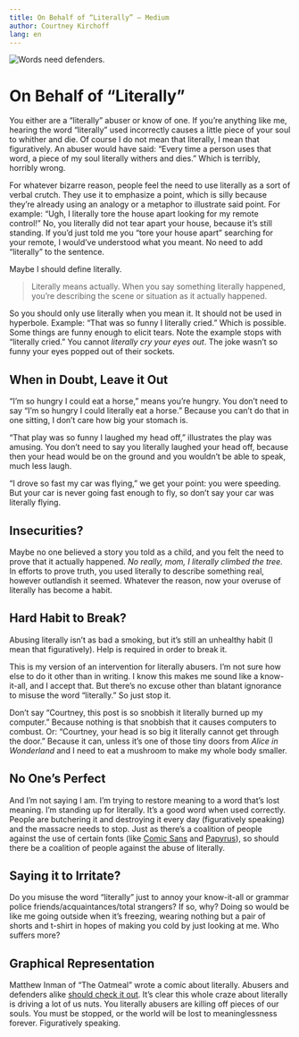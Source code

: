 ```yaml
---
title: On Behalf of “Literally” — Medium
author: Courtney Kirchoff
lang: en
---
```


![Words need defenders.]

On Behalf of “Literally”
========================

You either are a “literally” abuser or know of one. If you’re anything like me, hearing the word “literally” used incorrectly causes a little piece of your soul to whither and die. Of course I do not mean that literally, I mean that figuratively. An abuser would have said: “Every time a person uses that word, a piece of my soul literally withers and dies.” Which is terribly, horribly wrong.

For whatever bizarre reason, people feel the need to use literally as a sort of verbal crutch. They use it to emphasize a point, which is silly because they’re already using an analogy or a metaphor to illustrate said point. For example: “Ugh, I literally tore the house apart looking for my remote control!” No, you literally did not tear apart your house, because it’s still standing. If you’d just told me you “tore your house apart” searching for your remote, I would’ve understood what you meant. No need to add “literally” to the sentence.

Maybe I should define literally.

> Literally means actually. When you say something literally happened, you’re describing the scene or situation as it actually happened.

So you should only use literally when you mean it. It should not be used in hyperbole. Example: “That was so funny I literally cried.” Which is possible. Some things are funny enough to elicit tears. Note the example stops with “literally cried.” You cannot *literally cry your eyes out*. The joke wasn’t so funny your eyes popped out of their sockets.

When in Doubt, Leave it Out
---------------------------

“I’m so hungry I could eat a horse,” means you’re hungry. You don’t need to say “I’m so hungry I could literally eat a horse.” Because you can’t do that in one sitting, I don’t care how big your stomach is.

“That play was so funny I laughed my head off,” illustrates the play was amusing. You don’t need to say you literally laughed your head off, because then your head would be on the ground and you wouldn’t be able to speak, much less laugh.

“I drove so fast my car was flying,” we get your point: you were speeding. But your car is never going fast enough to fly, so don’t say your car was literally flying.

Insecurities?
-------------

Maybe no one believed a story you told as a child, and you felt the need to prove that it actually happened. *No really, mom, I literally climbed the tree.* In efforts to prove truth, you used literally to describe something real, however outlandish it seemed. Whatever the reason, now your overuse of literally has become a habit.

Hard Habit to Break?
--------------------

Abusing literally isn’t as bad a smoking, but it’s still an unhealthy habit (I mean that figuratively). Help is required in order to break it.

This is my version of an intervention for literally abusers. I’m not sure how else to do it other than in writing. I know this makes me sound like a know-it-all, and I accept that. But there’s no excuse other than blatant ignorance to misuse the word “literally.” So just stop it.

Don’t say “Courtney, this post is so snobbish it literally burned up my computer.” Because nothing is that snobbish that it causes computers to combust. Or: “Courtney, your head is so big it literally cannot get through the door.” Because it can, unless it’s one of those tiny doors from *Alice in Wonderland* and I need to eat a mushroom to make my whole body smaller.

No One’s Perfect
----------------

And I’m not saying I am. I’m trying to restore meaning to a word that’s lost meaning. I’m standing up for literally. It’s a good word when used correctly. People are butchering it and destroying it every day (figuratively speaking) and the massacre needs to stop. Just as there’s a coalition of people against the use of certain fonts (like [Comic Sans] and [Papyrus]), so should there be a coalition of people against the abuse of literally.

Saying it to Irritate?
----------------------

Do you misuse the word “literally” just to annoy your know-it-all or grammar police friends/acquaintances/total strangers? If so, why? Doing so would be like me going outside when it’s freezing, wearing nothing but a pair of shorts and t-shirt in hopes of making you cold by just looking at me. Who suffers more?

Graphical Representation
------------------------

Matthew Inman of “The Oatmeal” wrote a comic about literally. Abusers and defenders alike [should check it out]. It’s clear this whole craze about literally is driving a lot of us nuts. You literally abusers are killing off pieces of our souls. You must be stopped, or the world will be lost to meaninglessness forever. Figuratively speaking.

  [Words need defenders.]: https://d262ilb51hltx0.cloudfront.net/max/1600/1*eR_J8DurqygbhrwDg-WPnQ.png
  [Comic Sans]: http://bancomicsans.com/main/?page_id=2
  [Papyrus]: https://www.facebook.com/group.php?gid=14448723154
  [should check it out]: http://theoatmeal.com/comics/literally
